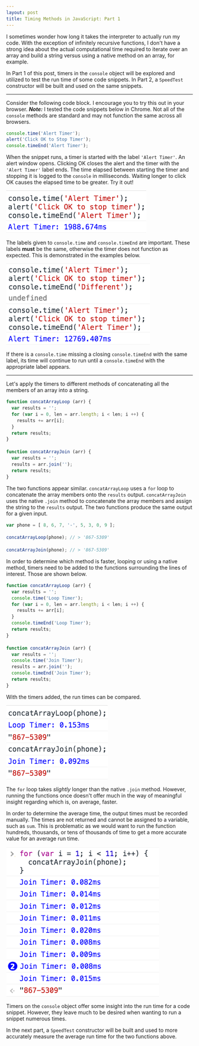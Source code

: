 ```yaml
---
layout: post 
title: Timing Methods in JavaScript: Part 1
---
```

I sometimes wonder how long it takes the interpreter to actually run my code. With the exception of infinitely recursive functions, I don't have a strong idea about the actual computational time required to iterate over an array and build a string versus using a native method on an array, for example. 

In Part 1 of this post, timers in the `console` object will be explored and utilized to test the run time of some code snippets. In Part 2, a `SpeedTest` constructor will be built and used on the same snippets. 

---

Consider the following code block. I encourage you to try this out in your browser. __*Note:*__ I tested the code snippets below in Chrome. Not all of the `console` methods are standard and may not function the same across all browsers.

```javascript 
console.time('Alert Timer'); 
alert('Click OK to Stop Timer');
console.timeEnd('Alert Timer'); 
```

When the snippet runs, a timer is started with the label `'Alert Timer'`. An alert window opens. Clicking OK closes the alert and the timer with the `'Alert Timer'` label ends. The time elapsed between starting the timer and stopping it is logged to the `console` in milliseconds. Waiting longer to click OK causes the elapsed time to be greater. Try it out!

![Console Timer](/images/TimingImages/ConsoleTimer.png)

The labels given to `console.time` and `console.timeEnd` are important. These labels **must** be the same, otherwise the timer does not function as expected. This is demonstrated in the examples below.

![Mismatched Labels](/images/TimingImages/UnmatchedTimerLabels.png)

If there is a `console.time` missing a closing `console.timeEnd` with the same label, its time will continue to run until a `console.timeEnd` with the appropriate label appears.

---

Let's apply the timers to different methods of concatenating all the members of an array into a string. 

```javascript
function concatArrayLoop (arr) {
  var results = '';
  for (var i = 0, len = arr.length; i < len; i ++) {
    results += arr[i];
  }
  return results;
}

function concatArrayJoin (arr) {
  var results = '';
  results = arr.join('');
  return results;
}
```

The two functions appear similar. `concatArrayLoop` uses a `for` loop to concatenate the array members onto the `results` output. `concatArrayJoin` uses the native `.join` method to concatenate the array members and assign the string to the `results` output. The two functions produce the same output for a given input. 

```javascript
var phone = [ 8, 6, 7, '-', 5, 3, 0, 9 ];

concatArrayLoop(phone); // > '867-5309'

concatArrayJoin(phone); // > '867-5309'
```

In order to determine which method is faster, looping or using a native method, timers need to be added to the functions surrounding the lines of interest. Those are shown below.

```javascript
function concatArrayLoop (arr) {
  var results = '';
  console.time('Loop Timer');
  for (var i = 0, len = arr.length; i < len; i ++) {
    results += arr[i];
  }
  console.timeEnd('Loop Timer');
  return results;
}

function concatArrayJoin (arr) {
  var results = '';
  console.time('Join Timer');
  results = arr.join('');
  console.timeEnd('Join Timer');
  return results;
}
```

With the timers added, the run times can be compared. 

![Loop versus Join](/images/TimingImages/LoopvJoinTimers.png)

The `for` loop takes *slightly* longer than the native `.join` method. However, running the functions once doesn't offer much in the way of meaningful insight regarding which is, on average, faster. 

In order to determine the average time, the output times must be recorded manually. The times are not returned and cannot be assigned to a variable, such as `sum`. This is problematic as we would want to run the function hundreds, thousands, or tens of thousands of time to get a more accurate value for an average run time. 

![Multiple runs of Join](/images/TimingImages/MultipleRunsJoin.png)

Timers on the `console` object offer some insight into the run time for a code snippet. However, they leave much to be desired when wanting to run a snippet numerous times. 

In the next part, a `SpeedTest` constructor will be built and used to more accurately measure the average run time for the two functions above. 
